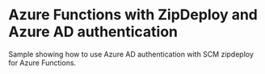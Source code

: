 # Azure Functions with ZipDeploy and Azure AD authentication

Sample showing how to use Azure AD authentication with SCM zipdeploy for Azure Functions.

